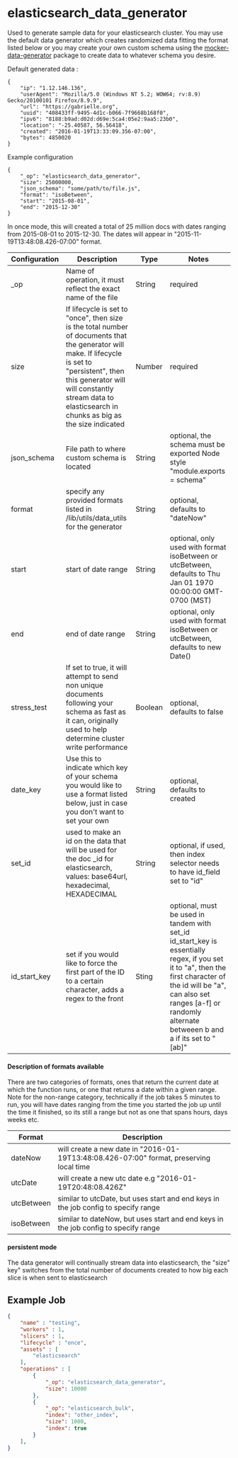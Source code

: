 

# elasticsearch_data_generator #
Used to generate sample data for your elasticsearch cluster. You may use the default data generator which creates randomized data fitting the format listed below or you may create your own custom schema using the [mocker-data-generator](https://github.com/danibram/mocker-data-generator) package to create data to whatever schema you desire.

Default generated data :
```
{
    "ip": "1.12.146.136",
    "userAgent": "Mozilla/5.0 (Windows NT 5.2; WOW64; rv:8.9) Gecko/20100101 Firefox/8.9.9",
    "url": "https://gabrielle.org",
    "uuid": "408433ff-9495-4d1c-b066-7f9668b168f0",
    "ipv6": "8188:b9ad:d02d:d69e:5ca4:05e2:9aa5:23b0",
    "location": "-25.40587, 56.56418",
    "created": "2016-01-19T13:33:09.356-07:00",
    "bytes": 4850020
}

```

Example configuration
```
{
    "_op": "elasticsearch_data_generator",
    "size": 25000000,
    "json_schema": "some/path/to/file.js",
    "format": "isoBetween",
    "start": "2015-08-01",
    "end": "2015-12-30"
}
```

In once mode, this will created a total of 25 million docs with dates ranging from 2015-08-01 to 2015-12-30. The dates will appear in "2015-11-19T13:48:08.426-07:00" format.


| Configuration | Description | Type |  Notes |
| --------- | -------- | ------ | ------ |
| _op | Name of operation, it must reflect the exact name of the file | String | required |
| size | If lifecycle is set to "once", then size is the total number of documents that the generator will make. If lifecycle is set to "persistent", then this generator will will constantly stream  data to elasticsearch in chunks as big as the size indicated | Number | required |
| json_schema | File path to where custom schema is located | String | optional, the schema must be exported Node style "module.exports = schema" |
| format | specify any provided formats listed in /lib/utils/data_utils for the generator| String | optional, defaults to "dateNow" |
| start | start of date range | String | optional, only used with format isoBetween or utcBetween, defaults to Thu Jan 01 1970 00:00:00 GMT-0700 (MST) |
| end | end of date range | String | optional, only used with format isoBetween or utcBetween, defaults to new Date() |
| stress_test | If set to true, it will attempt to send non unique documents following your schema as fast as it can, originally used to help determine cluster write performance| Boolean | optional, defaults to false |
| date_key | Use this to indicate which key of your schema you would like to use a format listed below, just in case you don't want to set your own | String | optional, defaults to created |
| set_id | used to make an id on the data that will be used for the doc \_id for elasticsearch, values: base64url, hexadecimal, HEXADECIMAL | String | optional, if used, then index selector needs to have id_field set to "id" |
| id_start_key | set if you would like to force the first part of the ID to a certain character, adds a regex to the front | Sting | optional, must be used in tandem with set_id id_start_key is essentially regex, if you set it to "a", then the first character of the id will be "a", can also set ranges [a-f] or randomly alternate betweeen b and a if its set to "[ab]" |

#### Description of formats available ####
There are two categories of formats, ones that return the current date at which the function runs, or one that returns a date within a given range. Note for the non-range category, technically if the job takes 5 minutes to run, you will have dates ranging from the time you started the job up until the time it finished, so its still a range but not as one that spans hours, days weeks etc.


| Format | Description |
| --------- | -------- |
| dateNow | will create a new date in "2016-01-19T13:48:08.426-07:00" format, preserving local time |
| utcDate | will create a new utc date e.g "2016-01-19T20:48:08.426Z" |
| utcBetween | similar to utcDate, but uses start and end keys in the job config to specify range |
| isoBetween | similar to dateNow, but uses start and end keys in the job config to specify range |


#### persistent mode ####
 The data generator will continually stream data into elasticsearch, the "size" key" switches from the total number of documents created to how big each slice is when sent to elasticsearch


## Example Job

```json
{
    "name" : "testing",
    "workers" : 1,
    "slicers" : 1,
    "lifecycle" : "once",
    "assets" : [
        "elasticsearch"
    ],
    "operations" : [
        {
            "_op": "elasticsearch_data_generator",
            "size": 10000
        },
        {
            "_op": "elasticsearch_bulk",
            "index": "other_index",
            "size": 1000,
            "index": true
        }
    ],
}

```
